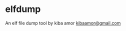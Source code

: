 elfdump
===================================
An elf file dump tool by kiba amor <kibaamor@gmail.com>
